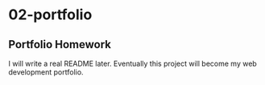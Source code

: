 # 02-portfolio

## Portfolio Homework
I will write a real README later. Eventually this project will become my web development portfolio. 